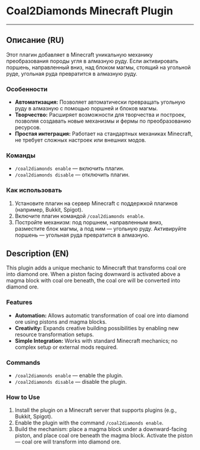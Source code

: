 # Coal2Diamonds Minecraft Plugin

---

## Описание (RU)  
Этот плагин добавляет в Minecraft уникальную механику преобразования породы угля в алмазную руду. Если активировать поршень, направленный вниз, над блоком магмы, стоящий на угольной руде, угольная руда превратится в алмазную руду.

### Особенности  
- **Автоматизация:** Позволяет автоматически превращать угольную руду в алмазную с помощью поршней и блоков магмы.  
- **Творчество:** Расширяет возможности для творчества и построек, позволяя создавать новые механизмы и фермы по преобразованию ресурсов.  
- **Простая интеграция:** Работает на стандартных механиках Minecraft, не требует сложных настроек или внешних модов.

### Команды  
- `/coal2diamonds enable` — включить плагин.  
- `/coal2diamonds disable` — отключить плагин.

### Как использовать  
1. Установите плагин на сервер Minecraft с поддержкой плагинов (например, Bukkit, Spigot).  
2. Включите плагин командой `/coal2diamonds enable`.  
3. Постройте механизм: под поршнем, направленным вниз, разместите блок магмы, а под ним — угольную руду. Активируйте поршень — угольная руда превратится в алмазную.

## Description (EN)  
This plugin adds a unique mechanic to Minecraft that transforms coal ore into diamond ore. When a piston facing downward is activated above a magma block with coal ore beneath, the coal ore will be converted into diamond ore.

### Features  
- **Automation:** Allows automatic transformation of coal ore into diamond ore using pistons and magma blocks.  
- **Creativity:** Expands creative building possibilities by enabling new resource transformation setups.  
- **Simple Integration:** Works with standard Minecraft mechanics; no complex setup or external mods required.

### Commands  
- `/coal2diamonds enable` — enable the plugin.  
- `/coal2diamonds disable` — disable the plugin.

### How to Use  
1. Install the plugin on a Minecraft server that supports plugins (e.g., Bukkit, Spigot).  
2. Enable the plugin with the command `/coal2diamonds enable`.  
3. Build the mechanism: place a magma block under a downward-facing piston, and place coal ore beneath the magma block. Activate the piston — coal ore will transform into diamond ore.
